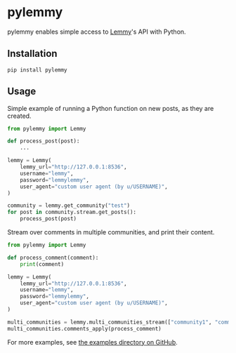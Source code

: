 # pylemmy

pylemmy enables simple access to [Lemmy](https://join-lemmy.org/)'s API with Python.

## Installation

```commandline
pip install pylemmy
```

## Usage

Simple example of running a Python function on new posts, as they are created.

```python
from pylemmy import Lemmy

def process_post(post):
    ...

lemmy = Lemmy(
    lemmy_url="http://127.0.0.1:8536",
    username="lemmy",
    password="lemmylemmy",
    user_agent="custom user agent (by u/USERNAME)",
)

community = lemmy.get_community("test")
for post in community.stream.get_posts():
    process_post(post)
```

Stream over comments in multiple communities, and print their content.

```python
from pylemmy import Lemmy

def process_comment(comment):
    print(comment)

lemmy = Lemmy(
    lemmy_url="http://127.0.0.1:8536",
    username="lemmy",
    password="lemmylemmy",
    user_agent="custom user agent (by u/USERNAME)",
)

multi_communities = lemmy.multi_communities_stream(["community1", "community2"])
multi_communities.comments_apply(process_comment)
```

For more examples, see [the examples directory on GitHub](https://github.com/dcferreira/pylemmy/tree/main/examples).
